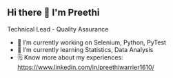 ## Hi there 👋 I'm Preethi
Technical Lead - Quality Assurance

- 🔭 I’m currently working on Selenium, Python, PyTest
- 🌱 I’m currently learning Statistics, Data Analysis
- 🗒️ Know more about my experiences: https://www.linkedin.com/in/preethiwarrier1610/ 

<!--
**pre-coder-tech/pre-coder-tech** is a ✨ _special_ ✨ repository because its `README.md` (this file) appears on your GitHub profile.

Here are some ideas to get you started:

- 🔭 I’m currently working on ...
- 🌱 I’m currently learning ...
- 👯 I’m looking to collaborate on ...
- 🤔 I’m looking for help with ...
- 💬 Ask me about ...
- 📫 How to reach me: ...
- 😄 Pronouns: ...
- ⚡ Fun fact: ...
-->
